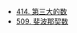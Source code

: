 - [414. 第三大的数](/LeetCode/414_ThirdMaximumNumber.js)
- [509. 斐波那契数](/LeetCode/509_FibonacciNumber.js)
